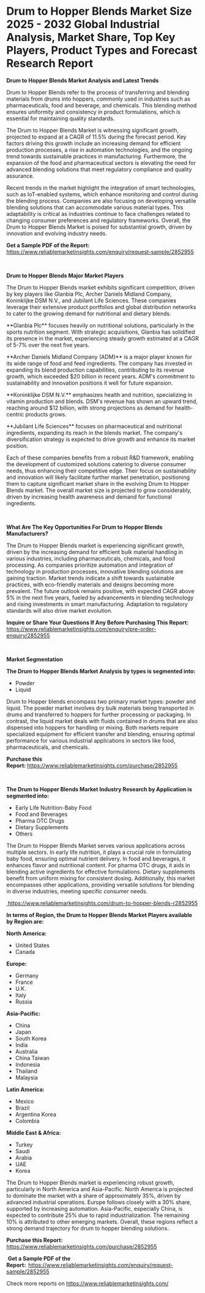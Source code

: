 <p><h1>Drum to Hopper Blends Market Size 2025 - 2032 Global Industrial Analysis, Market Share, Top Key Players, Product Types and Forecast Research Report</h1></p><p><strong>Drum to Hopper Blends Market Analysis and Latest Trends</strong></p>
<p><p>Drum to Hopper Blends refer to the process of transferring and blending materials from drums into hoppers, commonly used in industries such as pharmaceuticals, food and beverage, and chemicals. This blending method ensures uniformity and consistency in product formulations, which is essential for maintaining quality standards.</p><p>The Drum to Hopper Blends Market is witnessing significant growth, projected to expand at a CAGR of 11.5% during the forecast period. Key factors driving this growth include an increasing demand for efficient production processes, a rise in automation technologies, and the ongoing trend towards sustainable practices in manufacturing. Furthermore, the expansion of the food and pharmaceutical sectors is elevating the need for advanced blending solutions that meet regulatory compliance and quality assurance.</p><p>Recent trends in the market highlight the integration of smart technologies, such as IoT-enabled systems, which enhance monitoring and control during the blending process. Companies are also focusing on developing versatile blending solutions that can accommodate various material types. This adaptability is critical as industries continue to face challenges related to changing consumer preferences and regulatory frameworks. Overall, the Drum to Hopper Blends Market is poised for substantial growth, driven by innovation and evolving industry needs.</p></p>
<p><strong>Get a Sample PDF of the Report:&nbsp;</strong> <a href="https://www.reliablemarketinsights.com/enquiry/request-sample/2852955?utm_campaign=3321&utm_medium=2&utm_source=Github&utm_content=ia&utm_term=11032025&utm_id=drum-to-hopper-blends">https://www.reliablemarketinsights.com/enquiry/request-sample/2852955</a></p>
<p>&nbsp;</p>
<p><strong>Drum to Hopper Blends Major Market Players</strong></p>
<p><p>The Drum to Hopper Blends market exhibits significant competition, driven by key players like Glanbia Plc, Archer Daniels Midland Company, Koninklijke DSM N.V., and Jubilant Life Sciences. These companies leverage their extensive product portfolios and global distribution networks to cater to the growing demand for nutritional and dietary blends.</p><p>**Glanbia Plc** focuses heavily on nutritional solutions, particularly in the sports nutrition segment. With strategic acquisitions, Glanbia has solidified its presence in the market, experiencing steady growth estimated at a CAGR of 5-7% over the next five years.</p><p>**Archer Daniels Midland Company (ADM)** is a major player known for its wide range of food and feed ingredients. The company has invested in expanding its blend production capabilities, contributing to its revenue growth, which exceeded $20 billion in recent years. ADM's commitment to sustainability and innovation positions it well for future expansion.</p><p>**Koninklijke DSM N.V.** emphasizes health and nutrition, specializing in vitamin production and blends. DSM's revenue has shown an upward trend, reaching around $12 billion, with strong projections as demand for health-centric products grows.</p><p>**Jubilant Life Sciences** focuses on pharmaceutical and nutritional ingredients, expanding its reach in the blends market. The company's diversification strategy is expected to drive growth and enhance its market position.</p><p>Each of these companies benefits from a robust R&D framework, enabling the development of customized solutions catering to diverse consumer needs, thus enhancing their competitive edge. Their focus on sustainability and innovation will likely facilitate further market penetration, positioning them to capture significant market share in the evolving Drum to Hopper Blends market. The overall market size is projected to grow considerably, driven by increasing health awareness and demand for functional ingredients.</p></p>
<p>&nbsp;</p>
<p><strong>What Are The Key Opportunities For Drum to Hopper Blends Manufacturers?</strong></p>
<p><p>The Drum to Hopper Blends market is experiencing significant growth, driven by the increasing demand for efficient bulk material handling in various industries, including pharmaceuticals, chemicals, and food processing. As companies prioritize automation and integration of technology in production processes, innovative blending solutions are gaining traction. Market trends indicate a shift towards sustainable practices, with eco-friendly materials and designs becoming more prevalent. The future outlook remains positive, with expected CAGR above 5% in the next five years, fueled by advancements in blending technology and rising investments in smart manufacturing. Adaptation to regulatory standards will also drive market evolution.</p></p>
<p><strong>Inquire or Share Your Questions If Any Before Purchasing This Report:</strong> <a href="https://www.reliablemarketinsights.com/enquiry/pre-order-enquiry/2852955?utm_campaign=3321&utm_medium=2&utm_source=Github&utm_content=ia&utm_term=11032025&utm_id=drum-to-hopper-blends">https://www.reliablemarketinsights.com/enquiry/pre-order-enquiry/2852955</a></p>
<p>&nbsp;</p>
<p><strong>Market Segmentation</strong></p>
<p><strong>The Drum to Hopper Blends Market Analysis by types is segmented into:</strong></p>
<p><ul><li>Powder</li><li>Liquid</li></ul></p>
<p><p>Drum to Hopper blends encompass two primary market types: powder and liquid. The powder market involves dry bulk materials being transported in drums and transferred to hoppers for further processing or packaging. In contrast, the liquid market deals with fluids contained in drums that are also dispensed into hoppers for handling or mixing. Both markets require specialized equipment for efficient transfer and blending, ensuring optimal performance for various industrial applications in sectors like food, pharmaceuticals, and chemicals.</p></p>
<p><strong>Purchase this Report:&nbsp;</strong><a href="https://www.reliablemarketinsights.com/purchase/2852955?utm_campaign=3321&utm_medium=2&utm_source=Github&utm_content=ia&utm_term=11032025&utm_id=drum-to-hopper-blends">https://www.reliablemarketinsights.com/purchase/2852955</a></p>
<p>&nbsp;</p>
<p><strong>The Drum to Hopper Blends Market Industry Research by Application is segmented into:</strong></p>
<p><ul><li>Early Life Nutrition-Baby Food</li><li>Food and Beverages</li><li>Pharma OTC Drugs</li><li>Dietary Supplements</li><li>Others</li></ul></p>
<p><p>The Drum to Hopper Blends Market serves various applications across multiple sectors. In early life nutrition, it plays a crucial role in formulating baby food, ensuring optimal nutrient delivery. In food and beverages, it enhances flavor and nutritional content. For pharma OTC drugs, it aids in blending active ingredients for effective formulations. Dietary supplements benefit from uniform mixing for consistent dosing. Additionally, this market encompasses other applications, providing versatile solutions for blending in diverse industries, meeting specific consumer needs.</p></p>
<p><a href="https://www.reliablemarketinsights.com/drum-to-hopper-blends-r2852955?utm_campaign=3321&utm_medium=2&utm_source=Github&utm_content=ia&utm_term=11032025&utm_id=drum-to-hopper-blends">&nbsp;https://www.reliablemarketinsights.com/drum-to-hopper-blends-r2852955</a></p>
<p><strong>In terms of Region, the Drum to Hopper Blends Market Players available by Region are:</strong></p>
<p>
    <p> <strong> North America: </strong>
        <ul>
            <li>United States</li>
            <li>Canada</li>
        </ul>
        </p> 
    <p> <strong> Europe: </strong>
        <ul>
            <li>Germany</li>
            <li>France</li>
            <li>U.K.</li>
            <li>Italy</li>
            <li>Russia</li>
        </ul>
        </p> 
    <p> <strong> Asia-Pacific: </strong>
        <ul>
            <li>China</li>
            <li>Japan</li>
            <li>South Korea</li>
            <li>India</li>
            <li>Australia</li>
            <li>China Taiwan</li>
            <li>Indonesia</li>
            <li>Thailand</li>
            <li>Malaysia</li>
        </ul>
        </p> 
    <p> <strong> Latin America: </strong>
        <ul>
            <li>Mexico</li>
            <li>Brazil</li>
            <li>Argentina Korea</li>
            <li>Colombia</li>
        </ul>
        </p> 
    <p> <strong> Middle East & Africa: </strong>
        <ul>
            <li>Turkey</li>
            <li>Saudi</li>
            <li>Arabia</li>
            <li>UAE</li>
            <li>Korea</li>
        </ul>
    </p>
    </p>
<p><p>The Drum to Hopper Blends market is experiencing robust growth, particularly in North America and Asia-Pacific. North America is projected to dominate the market with a share of approximately 35%, driven by advanced industrial operations. Europe follows closely with a 30% share, supported by increasing automation. Asia-Pacific, especially China, is expected to contribute 25% due to rapid industrialization. The remaining 10% is attributed to other emerging markets. Overall, these regions reflect a strong demand trajectory for drum to hopper blending solutions.</p></p>
<p><strong>Purchase this Report: </strong><a href="https://www.reliablemarketinsights.com/purchase/2852955?utm_campaign=3321&utm_medium=2&utm_source=Github&utm_content=ia&utm_term=11032025&utm_id=drum-to-hopper-blends">https://www.reliablemarketinsights.com/purchase/2852955</a></p>
<p>&nbsp;<strong>Get a Sample PDF of the Report:&nbsp;&nbsp;</strong><a href="https://www.reliablemarketinsights.com/enquiry/request-sample/2852955?utm_campaign=3321&utm_medium=2&utm_source=Github&utm_content=ia&utm_term=11032025&utm_id=drum-to-hopper-blends">https://www.reliablemarketinsights.com/enquiry/request-sample/2852955</a></p>
<p><strong></strong></p>
<p>Check more reports on <a href="https://www.reliablemarketinsights.com/?utm_campaign=3321&utm_medium=2&utm_source=Github&utm_content=ia&utm_term=11032025&utm_id=drum-to-hopper-blends">https://www.reliablemarketinsights.com/</a></p>